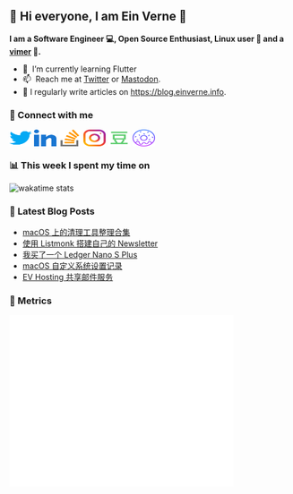## 👋 Hi everyone, I am Ein Verne 👋

**I am a Software Engineer 💻, Open Source Enthusiast, Linux user :penguin: and a [vimer](https://github.com/einverne/dotfiles) :man:.**

- 🌱 &nbsp;I’m currently learning Flutter
- 📫 &nbsp;Reach me at [Twitter](https://twitter.com/einverne) or <a rel="me" href="https://m.einverne.info/@einverne">Mastodon</a>.
- 📝 I regularly write articles on <https://blog.einverne.info>.


### 🔗 Connect with me
<a href="https://twitter.com/einverne" target="_blank"><img align="center" src="images/twitter.svg" alt="twitter einverne" height="30" width="40" /></a>
<a href="https://linkedin.com/in/einverne" target="_blank"><img align="center" src="images/linked-in-alt.svg" alt="linkedin einverne" height="30" width="40" /></a>
<a href="https://stackoverflow.com/users/1820217/einverne" target="_blank"><img align="center" src="images/stack-overflow.svg" alt="stackoverflow einverne" height="30" width="40" /></a>
<a href="https://instagram.com/einverne" target="_blank"><img align="center" src="images/instagram.svg" alt="instagram einverne" height="30" width="40" /></a>
<a href="https://www.douban.com/people/einverne" target="_blank"><img align="center" src="images/douban.svg" alt="douban einverne" height="30" width="40" /></a>
<a href="https://homer.einverne.info" target="_blank"><img align="center" src="images/homer.svg" alt="einverne online services" height="30" width="40" /></a>

### 📊 This week I spent my time on

![wakatime stats](https://github-readme-stats.vercel.app/api/wakatime?username=einverne&api_domain=wakapi.einverne.info&hide_title=true&hide_border=true&langs_count=5&bg_color=00000000&text_color=777&layout=compact)

### 📕 Latest Blog Posts
<!-- BLOG-POST-LIST:START -->
- [macOS 上的清理工具整理合集](https://einverne.github.io/post/2023/06/macos-cleaner-apps.html)
- [使用 Listmonk 搭建自己的 Newsletter](https://einverne.github.io/post/2023/06/listmonk-open-source-newsletter-mailing-list-manager.html)
- [我买了一个 Ledger Nano S Plus](https://einverne.github.io/post/2023/06/i-bought-a-ledger-nano-s-plus.html)
- [macOS 自定义系统设置记录](https://einverne.github.io/post/2023/05/macbook-system-settings.html)
- [EV Hosting 共享邮件服务](https://einverne.github.io/post/2023/05/ev-hosting-shared-mail-hosting.html)
<!-- BLOG-POST-LIST:END -->

### 👻 Metrics
<img align="left" src="/metrics.base.svg" alt="Metrics" width="400">
